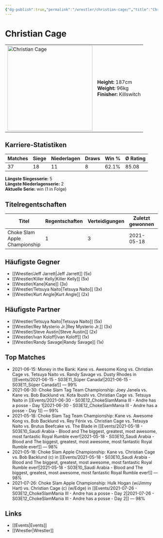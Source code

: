 ```yaml
---
{"dg-publish":true,"permalink":"/wrestler/christian-cage/","title":"Christian Cage","tags":["wrestler"],"noteIcon":""}
---
```



# Christian Cage

<table>
        <tr>
        <td><img src="https://github.com/CptSpaulding1980/choke-slam-wrestling/releases/download/images/Christian_Cage.png" width="280" alt="Christian Cage"></td>
        <td>
        <b>Height:</b> 187cm<br>
        <b>Weight:</b> 96kg<br>
        <b>Finisher:</b> Killswitch<br>
        </td>
        </tr>
        </table>
        
## Karriere-Statistiken

| Matches | Siege | Niederlagen | Draws | Win % | Ø Rating |
|---------|-------|-------------|-------|-------|-----------|
| 37 | 18 | 11 | 8 | 62.1% | 85.08 |

**Längste Siegesserie:** 5<br>**Längste Niederlagenserie:** 2<br>**Aktuelle Serie:** win (1 in Folge)

## Titelregentschaften
| Titel | Regentschaften | Verteidigungen | Zuletzt gewonnen | Aktuell |
|-------|---------------|----------------|------------------|---------|
| Choke Slam Apple Championship | 1 | 3 | 2021-05-18 |  |


## Häufigste Gegner
- [[Wrestler/Jeff Jarrett\|Jeff Jarrett]] (5x)
- [[Wrestler/Killer Kelly\|Killer Kelly]] (5x)
- [[Wrestler/Kane\|Kane]] (3x)
- [[Wrestler/Tetsuya Naito\|Tetsuya Naito]] (3x)
- [[Wrestler/Kurt Angle\|Kurt Angle]] (2x)

## Häufigste Partner
- [[Wrestler/Tetsuya Naito\|Tetsuya Naito]] (5x)
- [[Wrestler/Rey Mysterio Jr.\|Rey Mysterio Jr.]] (3x)
- [[Wrestler/Steve Austin\|Steve Austin]] (2x)
- [[Wrestler/Ivan Koloff\|Ivan Koloff]] (1x)
- [[Wrestler/Randy Savage\|Randy Savage]] (1x)

## Top Matches
- 2021-06-15: Money in the Bank: Kane vs. Awesome Kong vs. Christian Cage vs. Tetsuya Naito vs. Randy Savage vs. Dusty Rhodes in [[Events/2021-06-15 - S03E11_Sûper Canada!\|2021-06-15 - S03E11_Sûper Canada!]] — 99%
- 2021-06-30: Choke Slam Tag Team Championship: Joey Janela vs. Kane vs. Bob Backlund vs. Kota Ibushi vs. Christian Cage vs. Tetsuya Naito in [[Events/2021-06-30 - S03E12_ChokeSlamMania III - Andre has a posse - Day 1\|2021-06-30 - S03E12_ChokeSlamMania III - Andre has a posse - Day 1]] — 99%
- 2021-05-18: Choke Slam Tag Team Championship: Kane vs. Awesome Kong vs. Bob Backlund vs. Rey Fénix vs. Christian Cage vs. Tetsuya Naito vs. Brutus Beefcake vs. The Blade in [[Events/2021-05-18 - S03E10_Saudi Arabia - Blood and The biggest, greatest, most awesome, most fantastic Royal Rumble ever!\|2021-05-18 - S03E10_Saudi Arabia - Blood and The biggest, greatest, most awesome, most fantastic Royal Rumble ever!]] — 98%
- 2021-05-18: Choke Slam Apple Championship: Kane vs. Christian Cage vs. Bob Backlund (c) in [[Events/2021-05-18 - S03E10_Saudi Arabia - Blood and The biggest, greatest, most awesome, most fantastic Royal Rumble ever!\|2021-05-18 - S03E10_Saudi Arabia - Blood and The biggest, greatest, most awesome, most fantastic Royal Rumble ever!]] — 98%
- 2021-07-26: Choke Slam Apple Championship: Hulk Hogan (w/Jimmy Hart) vs. Christian Cage (c) (w/Edge) in [[Events/2021-07-26 - S03E12_ChokeSlamMania III - Andre has a posse - Day 2\|2021-07-26 - S03E12_ChokeSlamMania III - Andre has a posse - Day 2]] — 98%

## Links
- [[Events\|Events]]
- [[Wrestler\|Wrestler]]
